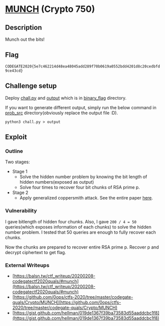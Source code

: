 # [MUNCH](https://ctftime.org/task/10413) (Crypto 750)

## Description

Munch out the bits!

## Flag

`CODEGATE2020{5e7c462214d48ea48045add289f70b0619a0552bdd4201d8c20cedbfd9ce43cd}`

## Challenge setup

Deploy [chall.py](binary_flag/chall.py) and [output](binary_flag/output) which is in [binary_flag](binary_flag) directory.

If you want to generate different output, simply run the below command in [prob_src](prob_src) directory(obviously replace the output file :D).

`python3 chall.py > output`

## Exploit

### Outline

Two stages:

- Stage 1
	- Solve the hidden number problem by knowing the bit length of hidden numbers(exposed as output)
	- Solve four times to recover four bit chunks of RSA prime p.
- Stage 2
	- Apply generalized coppersmith attack. See the entire paper [here](https://link.springer.com/chapter/10.1007/978-3-540-89255-7_25).

### Vulnerability

I gave bitlength of hidden four chunks. Also, I gave `200 / 4 = 50` queries(which exposes information of each chunks) to solve the hidden number problem. I tested that 50 queries are enough to fully recover each chunks.

Now the chunks are prepared to recover entire RSA prime p. Recover p and decrypt ciphertext to get flag.

### External Writeups

- [https://balsn.tw/ctf_writeup/20200208-codegatectf2020quals/#munch](https://balsn.tw/ctf_writeup/20200208-codegatectf2020quals/#munch)
- [https://github.com/0ops/ctfs-2020/tree/master/codegate-quals/Crypto/MUNCH](https://github.com/0ops/ctfs-2020/tree/master/codegate-quals/Crypto/MUNCH)
- [https://gist.github.com/hellman/019de1367f39ba73583d55aaddcbc1f8](https://gist.github.com/hellman/019de1367f39ba73583d55aaddcbc1f8)